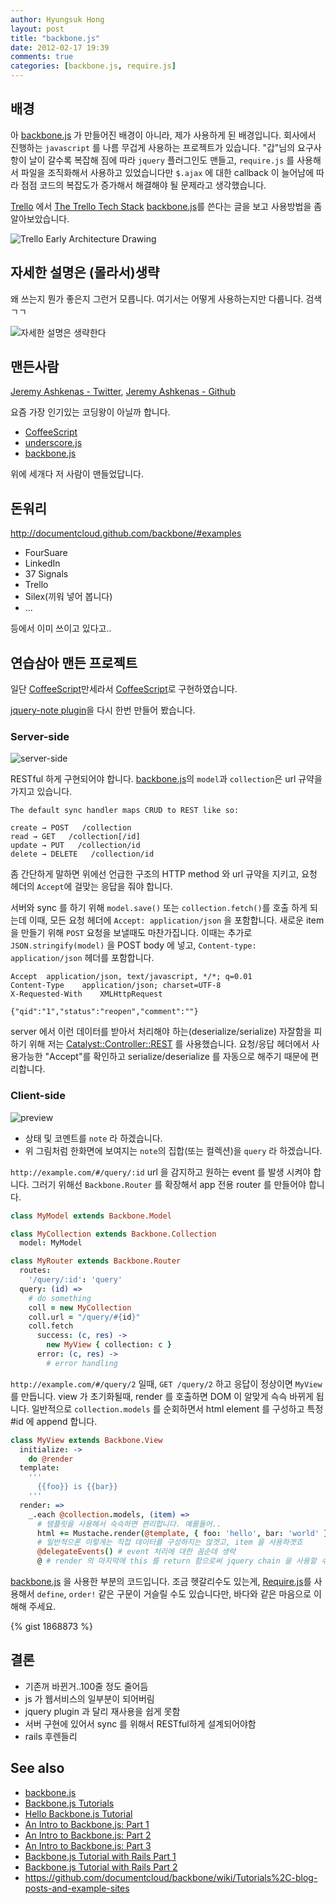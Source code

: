 ```yaml
---
author: Hyungsuk Hong
layout: post
title: "backbone.js"
date: 2012-02-17 19:39
comments: true
categories: [backbone.js, require.js]
---
```


## 배경 ##

아 [backbone.js][backbone.js] 가 만들어진 배경이 아니라, 제가 사용하게 된
배경입니다. 회사에서 진행하는 `javascript` 를 나름 무겁게 사용하는
프로젝트가 있습니다. "갑"님의 요구사항이 날이 갈수록 복잡해 짐에 따라 
`jquery` 플러그인도 맨들고, `require.js` 를 사용해서 파일을 조직화해서
사용하고 있었습니다만 `$.ajax` 에 대한 callback 이 늘어남에 따라 점점
코드의 복잡도가 증가해서 해결해야 될 문제라고 생각했습니다.

[Trello][Trello] 에서
[The Trello Tech Stack](http://blog.fogcreek.com/the-trello-tech-stack/)
[backbone.js][backbone.js]를 쓴다는 글을 보고 사용방법을 좀
알아보았습니다.

![Trello Early Architecture Drawing](http://blog.fogcreek.com/wp-content/uploads/2012/01/trello-freehand.jpg)

## 자세한 설명은 (몰라서)생략 ##

왜 쓰는지 뭔가 좋은지 그런거 모릅니다. 여기서는 어떻게 사용하는지만
다룹니다. 검색 ㄱㄱ

![자세한 설명은 생략한다](https://lh5.googleusercontent.com/-i82V0GanZr4/T0IfDIDWq6I/AAAAAAAAABY/VnAii_7ds5E/no_more_details.jpg)

## 맨든사람 ##

[Jeremy Ashkenas - Twitter](https://twitter.com/#!/jashkenas),
[Jeremy Ashkenas - Github](https://github.com/jashkenas/)

요즘 가장 인기있는 코딩왕이 아닐까 합니다.

- [CoffeeScript][CoffeeScript]
- [underscore.js](http://documentcloud.github.com/underscore/)
- [backbone.js][backbone.js]

위에 세개다 저 사람이 맨들었답니다.

## 돈워리 ##

http://documentcloud.github.com/backbone/#examples

- FourSuare
- LinkedIn
- 37 Signals
- Trello
- Silex(끼워 넣어 봅니다)
- ...

등에서 이미 쓰이고 있다고..

## 연습삼아 맨든 프로젝트 ##

일단 [CoffeeScript][CoffeeScript]만세라서
[CoffeeScript][CoffeeScript]로 구현하였습니다.

[jquery-note plugin](http://aanoaa.github.com/jquery-note/)을 다시
한번 만들어 봤습니다.

### Server-side ###

![server-side](https://lh5.googleusercontent.com/-_aPZkJJp5LI/T0I_SRERM-I/AAAAAAAAABo/k_WLzmWNs08/s1024/res-res.example.png)

RESTful 하게 구현되어야 합니다. [backbone.js][backbone.js]의 `model`과
`collection`은 url 규약을 가지고 있습니다. 

```http://documentcloud.github.com/backbone/#Sync
The default sync handler maps CRUD to REST like so:

create → POST   /collection
read → GET   /collection[/id]
update → PUT   /collection/id
delete → DELETE   /collection/id
```

좀 간단하게 말하면 위에선 언급한 구조의 HTTP method 와 url 규약을
지키고, 요청 헤더의 `Accept`에 걸맞는 응답을 줘야 합니다.

서버와 sync 를 하기 위해 `model.save()` 또는 `collection.fetch()`를 호출
하게 되는데 이때, 모든 요청 헤더에 `Accept: application/json` 을
포함합니다. 새로운 item 을 만들기 위해 `POST` 요청을 보낼때도
마찬가집니다. 이때는 추가로 `JSON.stringify(model)` 을 POST body 에
넣고, `Content-type: application/json` 헤더를 포함합니다.

```part of request header
Accept	application/json, text/javascript, */*; q=0.01
Content-Type	application/json; charset=UTF-8
X-Requested-With	XMLHttpRequest
```

```request body
{"qid":"1","status":"reopen","comment":""}
```

server 에서 이런 데이터를 받아서 처리해야 하는(deserialize/serialize)
자잘함을 피하기 위해 저는
[Catalyst::Controller::REST][Catalyst::Controller::REST] 를
사용했습니다. 요청/응답 헤더에서 사용가능한 "Accept"를 확인하고
serialize/deserialize 를 자동으로 해주기 때문에 편리합니다.

### Client-side ###

![preview](https://lh5.googleusercontent.com/--90Nykdhcvc/T0IyuoSwCeI/AAAAAAAAABg/V0Lp1rRzJXE/preview-backbone-note.png)

- 상태 및 코멘트를 `note` 라 하겠습니다.
- 위 그림처럼 한화면에 보여지는 `note`의 집합(또는 컬렉션)을 `query`
라 하겠습니다.

`http://example.com/#/query/:id` url 을 감지하고 원하는 event 를 발생
시켜야 합니다. 그러기 위해선 `Backbone.Router` 를 확장해서 app 전용
router 를 만들어야 합니다.

```coffeescript
class MyModel extends Backbone.Model

class MyCollection extends Backbone.Collection
  model: MyModel

class MyRouter extends Backbone.Router
  routes:
    '/query/:id': 'query'
  query: (id) =>
    # do something
    coll = new MyCollection
    coll.url = "/query/#{id}"
    coll.fetch
      success: (c, res) ->
        new MyView { collection: c }
      error: (c, res) ->
        # error handling
```

`http://example.com/#/query/2` 일때, `GET /query/2` 하고 응답이
정상이면 `MyView` 를 만듭니다. view 가 초기화될때, render 를 호출하면
DOM 이 알맞게 슥슥 바뀌게 됩니다. 일반적으로 `collection.models` 를
순회하면서 html element 를 구성하고 특정 #id 에 append 합니다.

```coffeescript
class MyView extends Backbone.View
  initialize: ->
    do @render
  template:
    '''
      {{foo}} is {{bar}}
    '''
  render: =>
    _.each @collection.models, (item) =>
      # 템플릿을 사용해서 슥슥하면 편리합니다. 예를들어..
      html += Mustache.render(@template, { foo: 'hello', bar: 'world' }) # hello is world
      # 일반적으론 이렇게는 직접 데이터를 구성하지는 않겟고, item 을 사용하겟죠
      @delegateEvents() # event 처리에 대한 꼼순데 생략
      @ # render 의 마지막에 this 를 return 함으로써 jquery chain 을 사용할 수 있도록 합니다.
```

[backbone.js][backbone.js] 을 사용한 부분의 코드입니다. 조금
헷갈리수도 있는게, [Require.js][Require.js]를 사용해서 `define`,
`order!` 같은 구문이 거슬릴 수도 있습니다만, 바다와 같은 마음으로
이해해 주세요. 

{% gist 1868873 %}

## 결론 ##

- 기존꺼 바뀐거..100줄 정도 줄어듬
- js 가 웹서비스의 일부분이 되어버림
- jquery plugin 과 달리 재사용을 쉽게 못함
- 서버 구현에 있어서 sync 를 위해서 RESTful하게 설계되어야함
- rails 후렌들리

## See also ##

- [backbone.js](http://documentcloud.github.com/backbone/)
- [Backbone.js Tutorials](http://backbonetutorials.com/)
- [Hello Backbone.js Tutorial](http://arturadib.com/hello-backbonejs/)
- [An Intro to Backbone.js: Part 1](http://liquidmedia.ca/blog/2011/01/backbone-js-part-1/)
- [An Intro to Backbone.js: Part 2](http://liquidmedia.ca/blog/2011/01/an-intro-to-backbone-js-part-2-controllers-and-views/)
- [An Intro to Backbone.js: Part 3](http://liquidmedia.ca/blog/2011/02/backbone-js-part-3/)
- [Backbone.js Tutorial with Rails Part 1](http://www.jamesyu.org/2011/01/27/cloudedit-a-backbone-js-tutorial-by-example/)
- [Backbone.js Tutorial with Rails Part 2](http://www.jamesyu.org/2011/02/09/backbone.js-tutorial-with-rails-part-2/)
- https://github.com/documentcloud/backbone/wiki/Tutorials%2C-blog-posts-and-example-sites


[backbone.js]: http://documentcloud.github.com/backbone/
[Trello]: https://trello.com/
[CoffeeScript]: http://coffeescript.org/
[Catalyst::Controller::REST]: http://search.cpan.org/~bobtfish/Catalyst-Action-REST-0.96/lib/Catalyst/Controller/REST.pm
[Require.js]: http://requirejs.org/
